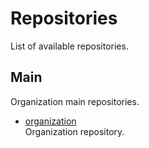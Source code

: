 # Repositories

List of available repositories.

## Main

Organization main repositories.

- [organization](https://github.com/sparrow-soul-development/organization)   
  Organization repository.


